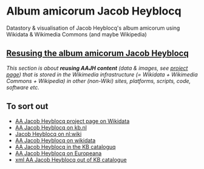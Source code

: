# Album amicorum Jacob Heyblocq
Datastory & visualisation of Jacob Heyblocq's album amicorum using Wikidata & Wikimedia Commons (and maybe Wikipedia)

## [Resusing the album amicorum Jacob Heyblocq](https://kbnlwikimedia.github.io/Alba-Amicorum/alba/AA-Jacob-Heyblocq/reuse/)
*This section is about **reusing AAJH content** (data & images, see [project page](https://www.wikidata.org/wiki/Wikidata:WikiProject_Alba_amicorum_National_Library_of_the_Netherlands/Jacob_Heyblocq)) that is stored in the Wikimedia infrastructure (= Wikidata + Wikimedia Commons + Wikipedia) in other (non-Wiki) sites, platforms, scripts, code, software etc.*


## To sort out

* [AA Jacob Heyblocq project page on Wikidata](https://www.wikidata.org/wiki/Wikidata:WikiProject_Alba_amicorum/Jacob_Heyblocq)
* [AA Jacob Heyblocq on kb.nl](https://www.kb.nl/themas/vriendenboeken/verwoede-verzamelaars/jacob-heyblocqs-vriendenboek)
* [Jacob Heyblocq on nl:wiki](https://nl.wikipedia.org/wiki/Jacobus_Heiblocq)
* [AA Jacob Heyblocq on wikidata](https://www.wikidata.org/wiki/Q72752496)
* [AA Jacob Heyblocq in the KB cataloguq](http://services.kb.nl/mdo/oai?verb=GetRecord&identifier=PPN:31102386X)
* [AA Jacob Heyblocq on Europeana](https://www.europeana.eu/portal/nl/search?q=europeana_collectionName%3A(92065_Ag_EU_TEL_a0445_ETravel)&qf%5B%5D=heyblocq&view=grid)
* [xml AA Jacob Heyblocq out of KB catalogue](http://jsru.kb.nl/sru?version=1.2&operation=searchRetrieve&x-collection=GGC&query=heyblocq&recordSchema=dcx&startRecord=1&maximumRecords=1000)
